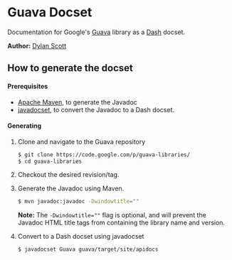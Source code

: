 # Guava Docset

Documentation for Google's [Guava](https://code.google.com/p/guava-libraries/) library as a [Dash](http://kapeli.com/dash) docset.

**Author:** [Dylan Scott](https://github.com/dylanscott)

## How to generate the docset

#### Prerequisites
* [Apache Maven](http://maven.apache.org/), to generate the Javadoc
* [javadocset](https://github.com/Kapeli/javadocset), to convert the Javadoc to a Dash docset.

#### Generating
1. Clone and navigate to the Guava repository

    ```bash
    $ git clone https://code.google.com/p/guava-libraries/
    $ cd guava-libraries
    ```

2. Checkout the desired revision/tag.
3. Generate the Javadoc using Maven.

    ```bash
    $ mvn javadoc:javadoc -Dwindowtitle=""
    ```

    **Note:** The `-Dwindowtitle=""` flag is optional, and will prevent the Javadoc HTML title tags from containing the library name and version.
4. Convert to a Dash docset using javadocset

    ```bash
    $ javadocset Guava guava/target/site/apidocs
    ```
